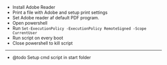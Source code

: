 - Install Adobe Reader
- Print a file with Adobe and setup print settings
- Set Adobe reader af default PDF program.
- Open powershell
- Run `Set-ExecutionPolicy -ExecutionPolicy RemoteSigned -Scope CurrentUser`
- Run script on every boot
- Close powershell to kill script



----


- @todo Setup cmd script in start folder
